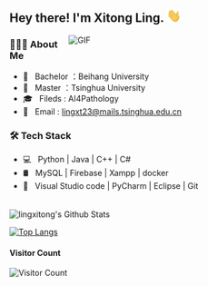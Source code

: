 <h2> Hey there! I'm Xitong Ling. <img src="https://raw.githubusercontent.com/devSouvik/devSouvik/master/Hi.gif" width="25"></h2>

<img align="right" alt="GIF" src="https://github.com/devSouvik/devSouvik/blob/master/gif4.gif?raw=true" width="400"/>

<!-- https://raw.githubusercontent.com/devSouvik/devSouvik/master/gif3.gif -->

<h3> 👨🏻‍💻 About Me </h3>

- 🔭 &nbsp; Bachelor ：Beihang University
- 🤔 &nbsp; Master ：Tsinghua University
- 🎓 &nbsp; Fileds : AI4Pathology
- 💼 &nbsp; Email : lingxt23@mails.tsinghua.edu.cn 

<h3>🛠 Tech Stack</h3>

- 💻 &nbsp; Python  | Java | C++ | C#
- 🛢 &nbsp; MySQL | Firebase | Xampp | docker
- 🔧 &nbsp; Visual Studio code | PyCharm | Eclipse | Git

<br>

<!-- ![lingxitong's Github Stats](https://github-readme-stats.vercel.app/api?username=dlingxitong&show_icons=true&title_color=fff&icon_color=79ff97&text_color=9f9f9f&bg_color=151515) -->

<img align="center" src="https://github-readme-stats.vercel.app/api?username=lingxitong&include_all_commits=true&count_private=true&show_icons=true&line_height=20&title_color=7A7ADB&icon_color=2234AE&text_color=D3D3D3&bg_color=0,000000,130F40" alt="lingxitong's Github Stats">

</br>


[![Top Langs](https://github-readme-stats.vercel.app/api/top-langs/?username=devSouvik&layout=compact&text_color=daf7dc&bg_color=151515)](https://github.com/devSouvik/github-readme-stats)


<!-- Aaahhhhhh !! My contribution grapgh is getting eaten... 😶 -->
<!-- <p> 
 <img src="https://raw.githubusercontent.com/devSouvik/devSouvik/output/github-contribution-grid-snake.gif" />
</p> -->

<!-- addded on 3rd May 2021 -->

#### **Visitor Count**
 ![Visitor Count](https://profile-counter.glitch.me/{lingxitong}/count.svg)
